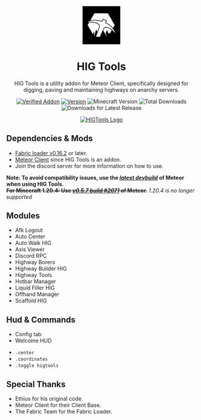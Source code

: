 <div align="center">
    <img src="/src/main/resources/assets/higtools/icon.png" alt="logo" width="20%"/>
    <h1>HIG Tools</h1>
    <p>
        HIG Tools is a utility addon for Meteor Client, specifically designed for
        <br>digging, paving and maintaining highways on anarchy servers.
    </p>
</div>

<div align="center">
    <a href="https://anticope.pages.dev/addons"><img src="https://img.shields.io/badge/Verified%20Addon-Yes-blueviolet" alt="Verified Addon"></a>
    <a href="https://github.com/RedCarlos26/higtools/releases"><img src="https://img.shields.io/badge/Version-v2.9.2-blueviolet" alt="Version"></a>
    <img src="https://img.shields.io/badge/MC%20Version-1.21.2/.3-blueviolet" alt="Minecraft Version"> 
    <img src="https://img.shields.io/github/downloads/RedCarlos26/higtools/total?color=blueviolet&label=Total Downloads" alt="Total Downloads">
    <br>
    <img src="https://img.shields.io/github/downloads/RedCarlos26/higtools/latest/total?color=blueviolet&label=Downloads for Latest Release" alt="Downloads for Latest Release">
    <p>
    <a href="https://discord.gg/a4jkKGJNdJ"><img src="https://invidget.switchblade.xyz/a4jkKGJNdJ" alt="HIGTools Logo"></a>
    </p>
</div>

## Dependencies & Mods
- [Fabric loader v0.16.2](https://fabricmc.net/) or later.
- [Meteor Client](https://meteorclient.com/) since HIG Tools is an addon.
- Join the discord server for more information on how to use.

**Note: To avoid compatibility issues, use the *[latest devbuild](https://meteorclient.com/download?devBuild=latest)* of Meteor when using HIG Tools.**
<br>~~**For Minecraft 1.20.4: Use *[v0.5.7 build #2071](https://meteorclient.com/download?devBuild=2071)* of Meteor.**~~ *1.20.4 is no longer supported*

## Modules
- Afk Logout
- Auto Center
- Auto Walk HIG
- Axis Viewer
- Discord RPC
- Highway Borers
- Highway Builder HIG
- Highway Tools
- Hotbar Manager
- Liquid Filler HIG
- Offhand Manager
- Scaffold HIG

## Hud & Commands
- Config tab
- Welcome HUD
<p>

- `.center`
- `.coordinates`
- `.toggle higtools`

## Special Thanks
- Ethius for his original code.
- Meteor Client for their Client Base.
- The Fabric Team for the Fabric Loader.
